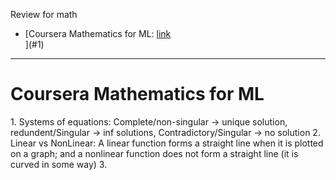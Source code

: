 Review for math <br/>

- [Coursera Mathematics for ML: [link](https://www.coursera.org/specializations/mathematics-for-machine-learning-and-data-science)<br/>](#1) 


---------------
<h1 id="1">Coursera Mathematics for ML</h1>
1. Systems of equations: Complete/non-singular -> unique solution,  redundent/Singular -> inf solutions, Contradictory/Singular -> no solution
2. Linear vs NonLinear: A linear function forms a straight line when it is plotted on a graph; and a nonlinear function does not form a straight line (it is curved in some way)
3. 
